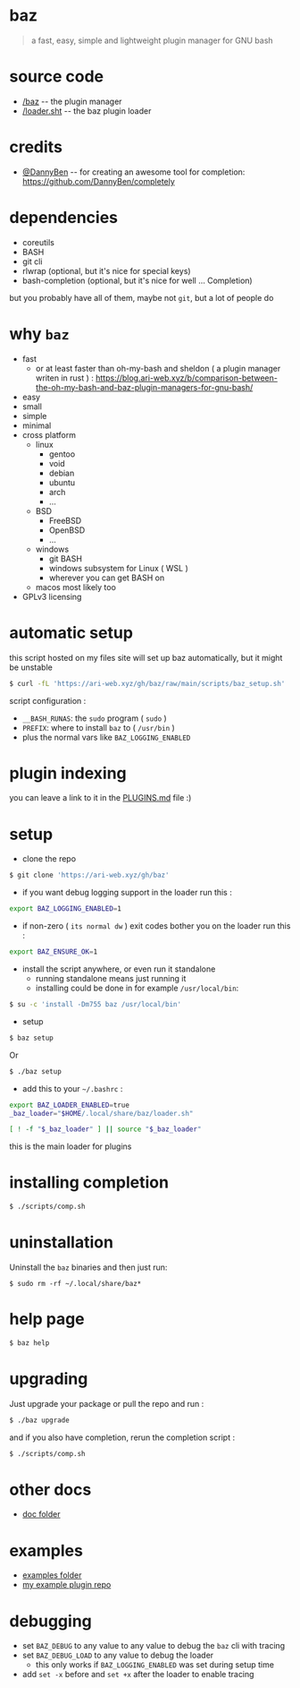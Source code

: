 # baz

> a fast, easy, simple and lightweight plugin manager for GNU bash

# source code

-   [/baz](/baz) -- the plugin manager
-   [/loader.sht](/loader.sht) -- the baz plugin loader

# credits

-   [@DannyBen](https://github.com/DannyBen) -- for creating an awesome tool for completion: https://github.com/DannyBen/completely

# dependencies

-   coreutils
-   BASH
-   git cli
-   rlwrap (optional, but it's nice for special keys)
-   bash-completion (optional, but it's nice for well ... Completion)

but you probably have all of them, maybe not `git`, but a lot of people do

# why `baz`

-   fast
    -   or at least faster than oh-my-bash and sheldon ( a plugin manager writen in rust ) : <https://blog.ari-web.xyz/b/comparison-between-the-oh-my-bash-and-baz-plugin-managers-for-gnu-bash/>
-   easy
-   small
-   simple
-   minimal
-   cross platform
    -   linux
        -   gentoo
        -   void
        -   debian
        -   ubuntu
        -   arch
        -   ...
    -   BSD
        -   FreeBSD
        -   OpenBSD
        -   ...
    -   windows
        -   git BASH
        -   windows subsystem for Linux ( WSL )
        -   wherever you can get BASH on
    -   macos most likely too
-   GPLv3 licensing

# automatic setup

this script hosted on my files site will set up
baz automatically, but it might be unstable

```bash
$ curl -fL 'https://ari-web.xyz/gh/baz/raw/main/scripts/baz_setup.sh' | bash -
```

script configuration :

-   `__BASH_RUNAS`: the `sudo` program ( `sudo` )
-   `PREFIX`: where to install `baz` to ( `/usr/bin` )
-   plus the normal vars like `BAZ_LOGGING_ENABLED`

# plugin indexing

you can leave a link to it in the [PLUGINS.md](/PLUGINS.md) file :)

# setup

-   clone the repo

```bash
$ git clone 'https://ari-web.xyz/gh/baz'
```

-   if you want debug logging support in the loader run this :

```sh
export BAZ_LOGGING_ENABLED=1
```

-   if non-zero ( `its normal dw` ) exit codes bother you on the loader run this :

```sh
export BAZ_ENSURE_OK=1
```

-   install the script anywhere, or even run it standalone
    -   running standalone means just running it
    -   installing could be done in for example `/usr/local/bin`:

```bash
$ su -c 'install -Dm755 baz /usr/local/bin'
```

-   setup

```bash
$ baz setup
```

Or

```bash
$ ./baz setup
```

-   add this to your `~/.bashrc` :

```bash
export BAZ_LOADER_ENABLED=true
_baz_loader="$HOME/.local/share/baz/loader.sh"

[ ! -f "$_baz_loader" ] || source "$_baz_loader"
```

this is the main loader for plugins

# installing completion

```bash
$ ./scripts/comp.sh
```

# uninstallation

Uninstall the `baz` binaries and then just run:

```
$ sudo rm -rf ~/.local/share/baz*
```

# help page

```bash
$ baz help
```

# upgrading

Just upgrade your package or pull the repo
and run :

```bash
$ ./baz upgrade
```

and if you also have completion, rerun the completion
script :

```bash
$ ./scripts/comp.sh
```

# other docs

-   [doc folder](/doc)

# examples

-   [examples folder](/examples)
-   [my example plugin repo](https://github.com/TruncatedDinosour/baz-example-plugin)

# debugging

-   set `BAZ_DEBUG` to any value to any value to debug the `baz` cli with tracing
-   set `BAZ_DEBUG_LOAD` to any value to debug the loader
    -   this only works if `BAZ_LOGGING_ENABLED` was set during setup time
-   add `set -x` before and `set +x` after the loader to enable tracing
